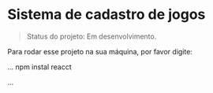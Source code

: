 <h1> Sistema de cadastro de jogos </h1>

> Status do projeto: Em desenvolvimento.

Para rodar esse projeto na sua máquina, por favor digite:

...
npm instal reacct 

...
